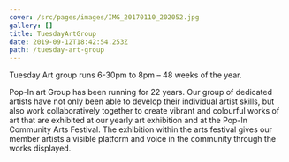 ```yaml
---
cover: /src/pages/images/IMG_20170110_202052.jpg
gallery: []
title: TuesdayArtGroup
date: 2019-09-12T18:42:54.253Z
path: /tuesday-art-group
---
```

Tuesday Art group runs 6-30pm to 8pm – 48 weeks of the year.

Pop-In art Group has been running for 22 years. Our group of dedicated artists have not only been able to develop their individual artist skills, but also work collaboratively together to create vibrant and colourful works of art that are exhibited at our yearly art exhibition and at the Pop-In Community Arts Festival. The exhibition within the arts festival gives our member artists a visible platform and voice in the community through the works displayed.
